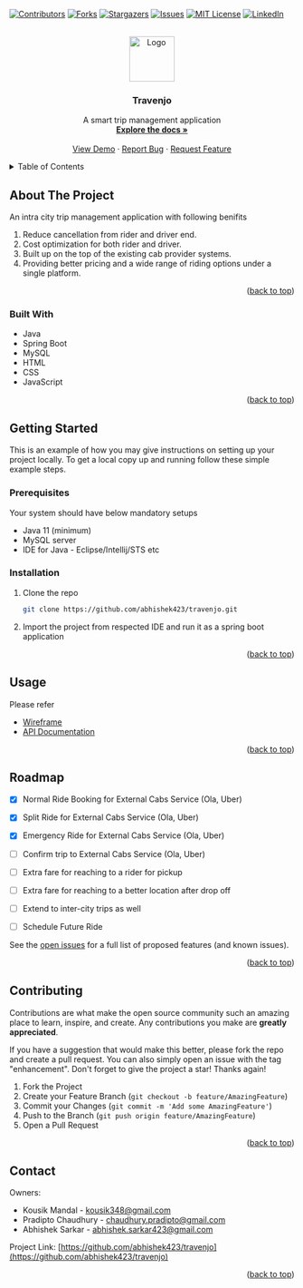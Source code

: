 <!-- Improved compatibility of back to top link: See: https://github.com/othneildrew/Best-README-Template/pull/73 -->
<a name="readme-top"></a>
<!--
*** Thanks for checking out the Best-README-Template. If you have a suggestion
*** that would make this better, please fork the repo and create a pull request
*** or simply open an issue with the tag "enhancement".
*** Don't forget to give the project a star!
*** Thanks again! Now go create something AMAZING! :D
-->



<!-- PROJECT SHIELDS -->
<!--
*** I'm using markdown "reference style" links for readability.
*** Reference links are enclosed in brackets [ ] instead of parentheses ( ).
*** See the bottom of this document for the declaration of the reference variables
*** for contributors-url, forks-url, etc. This is an optional, concise syntax you may use.
*** https://www.markdownguide.org/basic-syntax/#reference-style-links
-->
[![Contributors][contributors-shield]][contributors-url]
[![Forks][forks-shield]][forks-url]
[![Stargazers][stars-shield]][stars-url]
[![Issues][issues-shield]][issues-url]
[![MIT License][license-shield]][license-url]
[![LinkedIn][linkedin-shield]][linkedin-url]



<!-- PROJECT LOGO -->
<br />
<div align="center">
  <a href="https://github.com/abhishek423/travenjo">
    <img src="fontend/img/logo.png" alt="Logo" width="80" height="80">
  </a>

<h3 align="center">Travenjo</h3>

  <p align="center">
    A smart trip management application
    <br />
    <a href="https://docs.google.com/presentation/d/1bXMIz3JP3yOKPUr2ObKw-qCrv80Y5WIdqxuimEvnQcs/edit#slide=id.g251d9112ad_1_0"><strong>Explore the docs »</strong></a>
    <br />
    <br />
    <a href="https://github.com/abhishek423/travenjo">View Demo</a>
    ·
    <a href="https://github.com/abhishek423/travenjo/issues">Report Bug</a>
    ·
    <a href="https://github.com/abhishek423/travenjo/issues">Request Feature</a>
  </p>
</div>



<!-- TABLE OF CONTENTS -->
<details>
  <summary>Table of Contents</summary>
  <ol>
    <li>
      <a href="#about-the-project">About The Project</a>
      <ul>
        <li><a href="#built-with">Built With</a></li>
      </ul>
    </li>
    <li>
      <a href="#getting-started">Getting Started</a>
      <ul>
        <li><a href="#prerequisites">Prerequisites</a></li>
        <li><a href="#installation">Installation</a></li>
      </ul>
    </li>
    <li><a href="#usage">Usage</a></li>
    <li><a href="#roadmap">Roadmap</a></li>
    <li><a href="#contributing">Contributing</a></li>
    <!-- <li><a href="#license">License</a></li> -->
    <li><a href="#contact">Contact</a></li>
    <!-- <li><a href="#acknowledgments">Acknowledgments</a></li> -->
  </ol>
</details>



<!-- ABOUT THE PROJECT -->
## About The Project

An intra city trip management application with following benifits

1. Reduce cancellation from rider and driver end.
2. Cost optimization for both rider and driver.
3. Built up on the top of the existing cab provider systems.
4. Providing better pricing and a wide range of riding options under a single platform.

<p align="right">(<a href="#readme-top">back to top</a>)</p>


### Built With

* Java
* Spring Boot
* MySQL
* HTML
* CSS
* JavaScript

<p align="right">(<a href="#readme-top">back to top</a>)</p>



<!-- GETTING STARTED -->
## Getting Started

This is an example of how you may give instructions on setting up your project locally.
To get a local copy up and running follow these simple example steps.

### Prerequisites

Your system should have below mandatory setups
* Java 11 (minimum)
* MySQL server
* IDE for Java - Eclipse/Intellij/STS etc


### Installation

1. Clone the repo
   ```sh
   git clone https://github.com/abhishek423/travenjo.git
   ```
2. Import the project from respected IDE and run it as a spring boot application

<p align="right">(<a href="#readme-top">back to top</a>)</p>



<!-- USAGE EXAMPLES -->
## Usage

Please refer 
* [Wireframe](https://docs.google.com/presentation/d/1bXMIz3JP3yOKPUr2ObKw-qCrv80Y5WIdqxuimEvnQcs/edit#slide=id.g251d9112ad_1_0)
* [API Documentation](https://docs.google.com/document/d/18lyPhJRfdTUKYveijU_3FIQkUvvkbDcCOR3EpnLHmbQ/edit#heading=h.xz28nnxgmuno)

<p align="right">(<a href="#readme-top">back to top</a>)</p>



<!-- ROADMAP -->
## Roadmap

- [x] Normal Ride Booking for External Cabs Service (Ola, Uber)
- [x] Split Ride for External Cabs Service (Ola, Uber)
- [x] Emergency Ride for External Cabs Service (Ola, Uber)
- [ ] Confirm trip to External Cabs Service (Ola, Uber)
- [ ] Extra fare for reaching to a rider for pickup
- [ ] Extra fare for reaching to a better location after drop off 
- [ ] Extend to inter-city trips as well
- [ ] Schedule Future Ride


See the [open issues](https://github.com/abhishek423/travenjo/issues) for a full list of proposed features (and known issues).

<p align="right">(<a href="#readme-top">back to top</a>)</p>



<!-- CONTRIBUTING -->
## Contributing

Contributions are what make the open source community such an amazing place to learn, inspire, and create. Any contributions you make are **greatly appreciated**.

If you have a suggestion that would make this better, please fork the repo and create a pull request. You can also simply open an issue with the tag "enhancement".
Don't forget to give the project a star! Thanks again!

1. Fork the Project
2. Create your Feature Branch (`git checkout -b feature/AmazingFeature`)
3. Commit your Changes (`git commit -m 'Add some AmazingFeature'`)
4. Push to the Branch (`git push origin feature/AmazingFeature`)
5. Open a Pull Request

<p align="right">(<a href="#readme-top">back to top</a>)</p>


<!-- CONTACT -->
## Contact
Owners:
* Kousik Mandal - kousik348@gmail.com
* Pradipto Chaudhury - chaudhury.pradipto@gmail.com
* Abhishek Sarkar - abhishek.sarkar423@gmail.com

Project Link: [https://github.com/abhishek423/travenjo](https://github.com/abhishek423/travenjo)

<p align="right">(<a href="#readme-top">back to top</a>)</p>





<!-- MARKDOWN LINKS & IMAGES -->
<!-- https://www.markdownguide.org/basic-syntax/#reference-style-links -->
[contributors-shield]: https://img.shields.io/github/contributors/abhishek423/travenjo.svg?style=for-the-badge
[contributors-url]: https://github.com/abhishek423/travenjo/graphs/contributors
[forks-shield]: https://img.shields.io/github/forks/abhishek423/travenjo.svg?style=for-the-badge
[forks-url]: https://github.com/abhishek423/travenjo/network/members
[stars-shield]: https://img.shields.io/github/stars/abhishek423/travenjo.svg?style=for-the-badge
[stars-url]: https://github.com/abhishek423/travenjo/stargazers
[issues-shield]: https://img.shields.io/github/issues/abhishek423/travenjo.svg?style=for-the-badge
[issues-url]: https://github.com/abhishek423/travenjo/issues
[license-shield]: https://img.shields.io/github/license/abhishek423/travenjo.svg?style=for-the-badge
[license-url]: https://github.com/abhishek423/travenjo/blob/master/LICENSE.txt
[linkedin-shield]: https://img.shields.io/badge/-LinkedIn-black.svg?style=for-the-badge&logo=linkedin&colorB=555
[linkedin-url]: https://linkedin.com/in/linkedin_username
[product-screenshot]: images/screenshot.png
[Next.js]: https://img.shields.io/badge/next.js-000000?style=for-the-badge&logo=nextdotjs&logoColor=white
[java-url]: https://www.java.com/
[React.js]: https://img.shields.io/badge/React-20232A?style=for-the-badge&logo=react&logoColor=61DAFB
[React-url]: https://reactjs.org/
[Vue.js]: https://img.shields.io/badge/Vue.js-35495E?style=for-the-badge&logo=vuedotjs&logoColor=4FC08D
[Vue-url]: https://vuejs.org/
[Angular.io]: https://img.shields.io/badge/Angular-DD0031?style=for-the-badge&logo=angular&logoColor=white
[Angular-url]: https://angular.io/
[Svelte.dev]: https://img.shields.io/badge/Svelte-4A4A55?style=for-the-badge&logo=svelte&logoColor=FF3E00
[Svelte-url]: https://svelte.dev/
[Laravel.com]: https://img.shields.io/badge/Laravel-FF2D20?style=for-the-badge&logo=laravel&logoColor=white
[Laravel-url]: https://laravel.com
[Bootstrap.com]: https://img.shields.io/badge/Bootstrap-563D7C?style=for-the-badge&logo=bootstrap&logoColor=white
[Bootstrap-url]: https://getbootstrap.com
[JQuery.com]: https://img.shields.io/badge/jQuery-0769AD?style=for-the-badge&logo=jquery&logoColor=white
[JQuery-url]: https://jquery.com 
